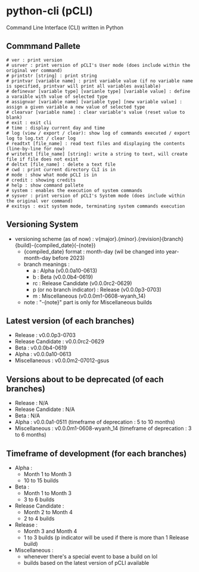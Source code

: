 # python-cli (pCLI)
Command Line Interface (CLI) written in Python

## Commmand Pallete
```
# ver : print version
# usrver : print version of pCLI's User mode (does include within the original ver command)
# printstr [string] : print string 
# printvar [variable name] : print variable value (if no variable name is specified, printvar will print all variables available)
# definevar [variable type] [varianle type] [variable value] : define a varaible with value of selected type
# assignvar [variable name] [variable type] [new variable value] : assign a given variable a new value of selected type
# clearvar [variable name] : clear variable's value (reset value to blank)
# exit : exit cli
# time : display current day and time
# log (view / export / clear): show log of commands executed / export log to log.txt / clear log
# readtxt [file_name] : read text files and displaying the contents (line-by-line for now)
# writetxt [file_name] [string]: write a string to text, will create file if file does not exist 
# deltxt [file_name] : delete a text file
# cwd : print current directory CLI is in
# mode : show what mode pCLI is in
# credit : showing credits
# help : show command pallete
# system : enables the execution of system commands
# sysver : print version of pCLI's System mode (does include within the original ver command)
# exitsys : exit system mode, terminating system commands execution
```

## Versioning System
- versioning scheme (as of now) : v{major}.{minor}.{revision}{branch}{build}-{compiled_date}(-{note})
  - {compiled_date} format : month-day (wil be changed into year-month-day before 2023)
  - branch meanings :
    - a : Alpha (v0.0.0a10-0613)
    - b : Beta (v0.0.0b4-0619)
    - rc : Release Candidate (v0.0.0rc2-0629)
    - p (or no branch indicator) : Release (v0.0.0p3-0703)
    - m : Miscellaneous (v0.0.0m1-0608-wyanh_14)
  - note : "-{note}" part is only for Miscellaneous builds
  
## Latest version (of each branches)
- Release : v0.0.0p3-0703
- Release Candidate : v0.0.0rc2-0629
- Beta : v0.0.0b4-0619
- Alpha : v0.0.0a10-0613
- Miscellaneous : v0.0.0m2-07012-gsus

## Versions about to be deprecated (of each branches)
- Release : N/A
- Release Candidate : N/A
- Beta : N/A
- Alpha : v0.0.0a1-0511 (timeframe of deprecation : 5 to 10 months)
- Miscellaneous : v0.0.0m1-0608-wyanh_14 (timeframe of deprecation : 3 to 6 months)

## Timeframe of development (for each branches)
- Alpha : 
  - Month 1 to Month 3
  - 10 to 15 builds
- Beta :
  - Month 1 to Month 3
  - 3 to 6 builds
- Release Candidate :
  - Month 2 to Month 4
  - 2 to 4 builds
- Release :
  - Month 3 and Month 4
  - 1 to 3 builds (p indicator will be used if there is more than 1 Release build)
- Miscellaneous : 
  - whenever there's a special event to base a build on lol
  - builds based on the latest version of pCLI available
